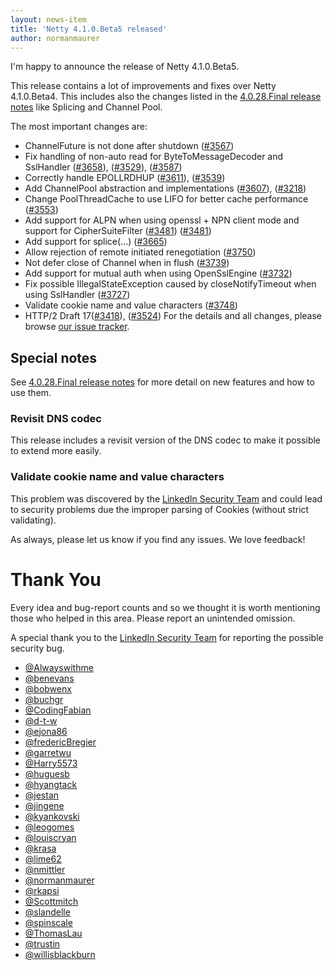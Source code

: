 ```yaml
---
layout: news-item
title: 'Netty 4.1.0.Beta5 released'
author: normanmaurer
---
```


I'm happy to announce the release of Netty 4.1.0.Beta5.

This release contains a lot of improvements and fixes over Netty 4.1.0.Beta4. This includes also the changes listed in the [4.0.28.Final release notes](http://netty.io/news/2015/05/07/4-0-28-Final.html) like Splicing and Channel Pool.

The most important changes are:

* ChannelFuture is not done after shutdown ([#3567](https://github.com/netty/netty/issues/3662))
* Fix handling of non-auto read for ByteToMessageDecoder and SslHandler ([#3658](https://github.com/netty/netty/pull/3658)), ([#3529](https://github.com/netty/netty/issues/3529)), ([#3587](https://github.com/netty/netty/issues/3587))
* Correctly handle EPOLLRDHUP ([#3611](https://github.com/netty/netty/pull/3611)), ([#3539](https://github.com/netty/netty/issues/3539))
* Add ChannelPool abstraction and implementations ([#3607](https://github.com/netty/netty/pull/3607)), ([#3218](https://github.com/netty/netty/issues/3218))
* Change PoolThreadCache to use LIFO for better cache performance ([#3553](https://github.com/netty/netty/pull/3553))
* Add support for ALPN when using openssl + NPN client mode and support for CipherSuiteFilter ([#3481](https://github.com/netty/netty/pull/3481)) ([#3481](https://github.com/netty/netty/issues/2845))
* Add support for splice(...) ([#3665](https://github.com/netty/netty/pull/3665))
* Allow rejection of remote initiated renegotiation ([#3750](https://github.com/netty/netty/pull/3750))
* Not defer close of Channel when in flush ([#3739](https://github.com/netty/netty/pull/3739))
* Add support for mutual auth when using OpenSslEngine ([#3732](https://github.com/netty/netty/pull/3732))
* Fix possible IllegalStateException caused by closeNotifyTimeout when using SslHandler ([#3727](https://github.com/netty/netty/pull/3727))
* Validate cookie name and value characters ([#3748](https://github.com/netty/netty/pull/3748))
* HTTP/2 Draft 17([#3418](https://github.com/netty/netty/issues/3418)), ([#3524](https://github.com/netty/netty/pull/3524))
For the details and all changes, please browse [our issue tracker](https://github.com/netty/netty/issues?q=milestone%3A4.1.0.Beta5).

## Special notes

See [4.0.28.Final release notes](http://netty.io/news/2015/05/07/4-0-28-Final.html) for more detail on new features and how to use them.

### Revisit DNS codec

This release includes a revisit version of the DNS codec to make it possible to extend more easily.

### Validate cookie name and value characters

This problem was discovered by the [LinkedIn Security Team](https://www.linkedin.com) and could lead to security
problems due the improper parsing of Cookies (without strict validating).

As always, please let us know if you find any issues. We love feedback!

# Thank You

Every idea and bug-report counts and so we thought it is worth mentioning those who helped in this area. Please report an unintended omission.

A special thank you to the [LinkedIn Security Team](https://www.linkedin.com) for reporting the possible security bug.


* [@Alwayswithme](https://github.com/Alwayswithme)
* [@benevans](https://github.com/benevans)
* [@bobwenx](https://github.com/bobwenx)
* [@buchgr](https://github.com/buchgr)
* [@CodingFabian](https://github,com/CodingFabian)
* [@d-t-w](https://github.com/d-t-w)
* [@ejona86](https://github.com/ejona86)
* [@fredericBregier](https://github.com/fredericBregier)
* [@garretwu](https://github.com/garretwu)
* [@Harry5573](https://github.com/Harry5573)
* [@huguesb](https://github.com/huguesb)
* [@hyangtack](https://github.com/hyangtack)
* [@jestan](https://github.com/jestan)
* [@jingene](https://github.com/jingene)
* [@kyankovski](https://github.com/kyankovski)
* [@leogomes](https://github.com/leogomes)
* [@louiscryan](https://github.com/louiscryan)
* [@krasa](https://github.com/krasa)
* [@lime62](https://github.com/lime62)
* [@nmittler](https://github.com/nmittler)
* [@normanmaurer](https://github.com/normanmaurer)
* [@rkapsi](https://github.com/rkapsi)
* [@Scottmitch](https://github.com/Scottmitch)
* [@slandelle](https://github.com/slandelle)
* [@spinscale](https://github.com/spinscale)
* [@ThomasLau](https://github.com/ThomasLau)
* [@trustin](https://github.com/trustin)
* [@willisblackburn](https://github.com/willisblackburn)
